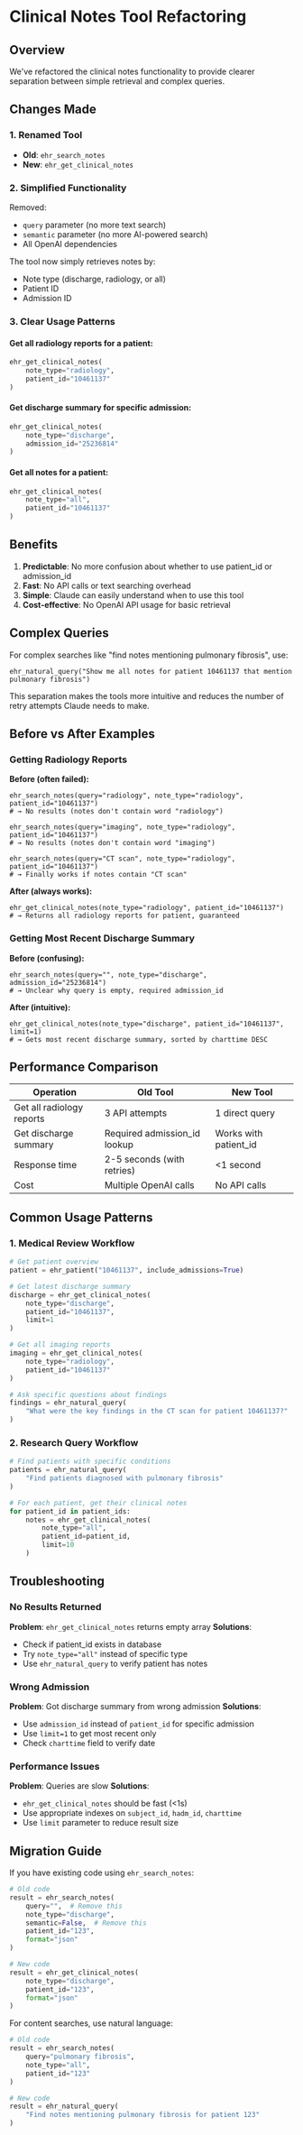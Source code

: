 # Clinical Notes Tool Refactoring

## Overview
We've refactored the clinical notes functionality to provide clearer separation between simple retrieval and complex queries.

## Changes Made

### 1. Renamed Tool
- **Old**: `ehr_search_notes`
- **New**: `ehr_get_clinical_notes`

### 2. Simplified Functionality
Removed:
- `query` parameter (no more text search)
- `semantic` parameter (no more AI-powered search)
- All OpenAI dependencies

The tool now simply retrieves notes by:
- Note type (discharge, radiology, or all)
- Patient ID
- Admission ID

### 3. Clear Usage Patterns

#### Get all radiology reports for a patient:
```python
ehr_get_clinical_notes(
    note_type="radiology",
    patient_id="10461137"
)
```

#### Get discharge summary for specific admission:
```python
ehr_get_clinical_notes(
    note_type="discharge", 
    admission_id="25236814"
)
```

#### Get all notes for a patient:
```python
ehr_get_clinical_notes(
    note_type="all",
    patient_id="10461137"
)
```

## Benefits

1. **Predictable**: No more confusion about whether to use patient_id or admission_id
2. **Fast**: No API calls or text searching overhead
3. **Simple**: Claude can easily understand when to use this tool
4. **Cost-effective**: No OpenAI API usage for basic retrieval

## Complex Queries

For complex searches like "find notes mentioning pulmonary fibrosis", use:
```
ehr_natural_query("Show me all notes for patient 10461137 that mention pulmonary fibrosis")
```

This separation makes the tools more intuitive and reduces the number of retry attempts Claude needs to make.

## Before vs After Examples

### Getting Radiology Reports

**Before (often failed):**
```
ehr_search_notes(query="radiology", note_type="radiology", patient_id="10461137")
# → No results (notes don't contain word "radiology")

ehr_search_notes(query="imaging", note_type="radiology", patient_id="10461137") 
# → No results (notes don't contain word "imaging")

ehr_search_notes(query="CT scan", note_type="radiology", patient_id="10461137")
# → Finally works if notes contain "CT scan"
```

**After (always works):**
```
ehr_get_clinical_notes(note_type="radiology", patient_id="10461137")
# → Returns all radiology reports for patient, guaranteed
```

### Getting Most Recent Discharge Summary

**Before (confusing):**
```
ehr_search_notes(query="", note_type="discharge", admission_id="25236814")
# → Unclear why query is empty, required admission_id
```

**After (intuitive):**
```
ehr_get_clinical_notes(note_type="discharge", patient_id="10461137", limit=1)
# → Gets most recent discharge summary, sorted by charttime DESC
```

## Performance Comparison

| Operation | Old Tool | New Tool |
|-----------|----------|----------|
| Get all radiology reports | 3 API attempts | 1 direct query |
| Get discharge summary | Required admission_id lookup | Works with patient_id |
| Response time | 2-5 seconds (with retries) | <1 second |
| Cost | Multiple OpenAI calls | No API calls |

## Common Usage Patterns

### 1. Medical Review Workflow
```python
# Get patient overview
patient = ehr_patient("10461137", include_admissions=True)

# Get latest discharge summary
discharge = ehr_get_clinical_notes(
    note_type="discharge", 
    patient_id="10461137", 
    limit=1
)

# Get all imaging reports
imaging = ehr_get_clinical_notes(
    note_type="radiology", 
    patient_id="10461137"
)

# Ask specific questions about findings
findings = ehr_natural_query(
    "What were the key findings in the CT scan for patient 10461137?"
)
```

### 2. Research Query Workflow
```python
# Find patients with specific conditions
patients = ehr_natural_query(
    "Find patients diagnosed with pulmonary fibrosis"
)

# For each patient, get their clinical notes
for patient_id in patient_ids:
    notes = ehr_get_clinical_notes(
        note_type="all",
        patient_id=patient_id,
        limit=10
    )
```

## Troubleshooting

### No Results Returned
**Problem**: `ehr_get_clinical_notes` returns empty array
**Solutions**:
- Check if patient_id exists in database
- Try `note_type="all"` instead of specific type
- Use `ehr_natural_query` to verify patient has notes

### Wrong Admission
**Problem**: Got discharge summary from wrong admission
**Solutions**:
- Use `admission_id` instead of `patient_id` for specific admission
- Use `limit=1` to get most recent only
- Check `charttime` field to verify date

### Performance Issues
**Problem**: Queries are slow
**Solutions**:
- `ehr_get_clinical_notes` should be fast (<1s)
- Use appropriate indexes on `subject_id`, `hadm_id`, `charttime`
- Use `limit` parameter to reduce result size

## Migration Guide

If you have existing code using `ehr_search_notes`:

```python
# Old code
result = ehr_search_notes(
    query="",  # Remove this
    note_type="discharge",
    semantic=False,  # Remove this
    patient_id="123",
    format="json"
)

# New code
result = ehr_get_clinical_notes(
    note_type="discharge",
    patient_id="123", 
    format="json"
)
```

For content searches, use natural language:
```python
# Old code
result = ehr_search_notes(
    query="pulmonary fibrosis",
    note_type="all",
    patient_id="123"
)

# New code
result = ehr_natural_query(
    "Find notes mentioning pulmonary fibrosis for patient 123"
)
```